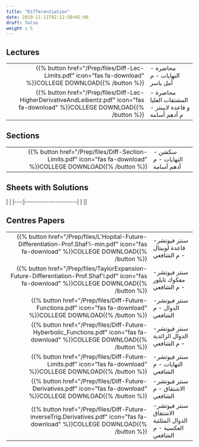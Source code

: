 ```yaml
---
title: "Differentiation"
date: 2019-11-11T02:12:58+02:00
draft: false
weight : 5
---
```



## Lectures


|  | |
|---:|----------------------|
| {{% button href="/Prep/files/Diff-Lec-Limits.pdf" icon="fas fa-download" %}}COLLEGE DOWNLOAD{{% /button %}} | محاضرة - النهايات - م أمل ياسر |
| {{% button href="/Prep/files/Diff-Lec-HigherDerivativeAndLeibentz.pdf" icon="fas fa-download" %}}COLLEGE DOWNLOAD{{% /button %}} | محاضرة - المشتقات العليا و قاعدة لايبنتز  - م أدهم أسامة|

## Sections

|  | |
|---:|----------------------|
| {{% button href="/Prep/files/Diff-Section-Limits.pdf" icon="fas fa-download" %}}COLLEGE DOWNLOAD{{% /button %}} |سكشن - النهايات - م أدهم أسامة |

## Sheets with Solutions

  | |
|---:|----------------------|
| || 

## Centres Papers 


|  | |
|---:|----------------------|
| {{% button href="/Prep/files/L'Hopital-Future-Differentiation-Prof.Shaf'i-min.pdf" icon="fas fa-download" %}}COLLEGE DOWNLOAD{{% /button %}} | سنتر فيوتشر- قاعدة لوبيتال - م الشافعي|
| {{% button href="/Prep/files/TaylorExpansion-Future-Differentiation-Prof.Shaf'i.pdf" icon="fas fa-download" %}}COLLEGE DOWNLOAD{{% /button %}} | سنتر فيوتشر- مفكوك تايلور - م الشافعي|
| {{% button href="/Prep/files/Diff-Future-Functions.pdf" icon="fas fa-download" %}}COLLEGE DOWNLOAD{{% /button %}} | سنتر فيوتشر- الدوال - م الشافعي|
| {{% button href="/Prep/files/Diff-Future-Hyberbolic_Functions.pdf" icon="fas fa-download" %}}COLLEGE DOWNLOAD{{% /button %}} | سنتر فيوتشر- الدوال الزائدية - م الشافعي|
| {{% button href="/Prep/files/Diff-Future-Limits.pdf" icon="fas fa-download" %}}COLLEGE DOWNLOAD{{% /button %}} | سنتر فيوتشر- النهايات - م الشافعي|
| {{% button href="/Prep/files/Diff-Future-Derivatives.pdf" icon="fas fa-download" %}}COLLEGE DOWNLOAD{{% /button %}} | سنتر فيوتشر- الاشتقاق - م الشافعي|
| {{% button href="/Prep/files/Diff-Future-inverseTrig.Derivatives.pdf" icon="fas fa-download" %}}COLLEGE DOWNLOAD{{% /button %}} | سنتر فيوتشر- الاشتقاق  الدوال المثلثية العكسية - م الشافعي|



